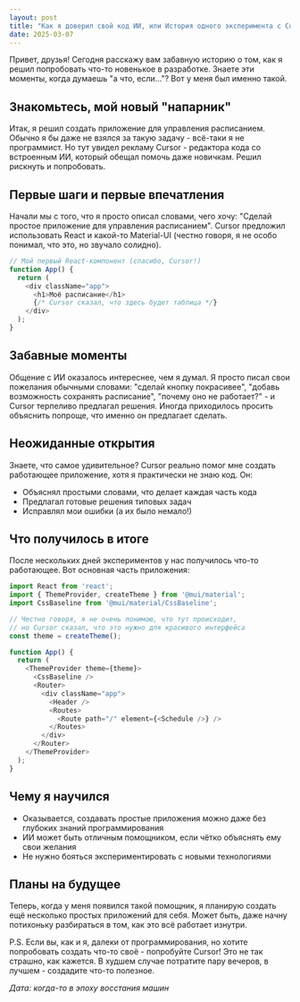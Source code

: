 ```yaml
---
layout: post
title: "Как я доверил свой код ИИ, или История одного эксперимента с Cursor"
date: 2025-03-07
---
```


Привет, друзья! Сегодня расскажу вам забавную историю о том, как я решил попробовать что-то новенькое в разработке. Знаете эти моменты, когда думаешь "а что, если..."? Вот у меня был именно такой.

## Знакомьтесь, мой новый "напарник"

Итак, я решил создать приложение для управления расписанием. Обычно я бы даже не взялся за такую задачу - всё-таки я не программист. Но тут увидел рекламу Cursor - редактора кода со встроенным ИИ, который обещал помочь даже новичкам. Решил рискнуть и попробовать.

## Первые шаги и первые впечатления

Начали мы с того, что я просто описал словами, чего хочу: "Сделай простое приложение для управления расписанием". Cursor предложил использовать React и какой-то Material-UI (честно говоря, я не особо понимал, что это, но звучало солидно). 

```javascript
// Мой первый React-компонент (спасибо, Cursor!)
function App() {
  return (
    <div className="app">
      <h1>Моё расписание</h1>
      {/* Cursor сказал, что здесь будет таблица */}
    </div>
  );
}
```

## Забавные моменты

Общение с ИИ оказалось интереснее, чем я думал. Я просто писал свои пожелания обычными словами: "сделай кнопку покрасивее", "добавь возможность сохранять расписание", "почему оно не работает?" - и Cursor терпеливо предлагал решения. Иногда приходилось просить объяснить попроще, что именно он предлагает сделать.

## Неожиданные открытия

Знаете, что самое удивительное? Cursor реально помог мне создать работающее приложение, хотя я практически не знаю код. Он:
- Объяснял простыми словами, что делает каждая часть кода
- Предлагал готовые решения типовых задач
- Исправлял мои ошибки (а их было немало!)

## Что получилось в итоге

После нескольких дней экспериментов у нас получилось что-то работающее. Вот основная часть приложения:

```javascript
import React from 'react';
import { ThemeProvider, createTheme } from '@mui/material';
import CssBaseline from '@mui/material/CssBaseline';

// Честно говоря, я не очень понимаю, что тут происходит,
// но Cursor сказал, что это нужно для красивого интерфейса
const theme = createTheme();

function App() {
  return (
    <ThemeProvider theme={theme}>
      <CssBaseline />
      <Router>
        <div className="app">
          <Header />
          <Routes>
            <Route path="/" element={<Schedule />} />
          </Routes>
        </div>
      </Router>
    </ThemeProvider>
  );
}
```

## Чему я научился

- Оказывается, создавать простые приложения можно даже без глубоких знаний программирования
- ИИ может быть отличным помощником, если чётко объяснять ему свои желания
- Не нужно бояться экспериментировать с новыми технологиями

## Планы на будущее

Теперь, когда у меня появился такой помощник, я планирую создать ещё несколько простых приложений для себя. Может быть, даже начну потихоньку разбираться в том, как это всё работает изнутри.

P.S.
Если вы, как и я, далеки от программирования, но хотите попробовать создать что-то своё - попробуйте Cursor! Это не так страшно, как кажется. В худшем случае потратите пару вечеров, в лучшем - создадите что-то полезное.

*Дата: когда-то в эпоху восстания машин*